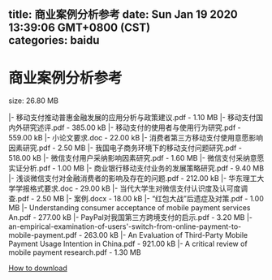 
title: 商业案例分析参考
date: Sun Jan 19 2020 13:39:06 GMT+0800 (CST)    
categories: baidu
---

# 商业案例分析参考
size: 26.80 MB
 
 
|- 移动支付推动普惠金融发展的应用分析与政策建议.pdf - 1.10 MB
|- 移动支付国内外研究述评.pdf - 385.00 kB
|- 移动支付的使用者与使用行为研究.pdf - 559.00 kB
|- 小论文要求.doc - 22.00 kB
|- 消费者第三方移动支付使用意愿影响因素研究.pdf - 2.50 MB
|- 我国电子商务环境下的移动支付问题研究.pdf - 518.00 kB
|- 微信支付用户采纳影响因素研究.pdf - 1.60 MB
|- 微信支付采纳意愿实证分析.pdf - 1.00 MB
|- 商业银行移动支付业务的发展策略研究.pdf - 9.40 MB
|- 浅谈微信支付对金融消费者的影响及存在的问题.pdf - 212.00 kB
|- 华东理工大学学报格式要求.doc - 29.00 kB
|- 当代大学生对微信支付认识度及认可度调查.pdf - 2.50 MB
|- 案例.docx - 18.00 kB
|- “红包大战”后遗症及对策.pdf - 1.00 MB
|- Understanding consumer acceptance of mobile payment services An.pdf - 277.00 kB
|- PayPal对我国第三方跨境支付的启示.pdf - 3.20 MB
|- an-empirical-examination-of-users'-switch-from-online-payment-to-mobile-payment.pdf - 263.00 kB
|- An Evaluation of Third-Party Mobile Payment Usage Intention in China.pdf - 921.00 kB
|- A critical review of mobile payment research.pdf - 1.30 MB

[How to download](https://bpcam.bemobtrk.com/go/2ceec3aa-1ca2-46d6-b9ff-aaa5c184517c?jno=468)